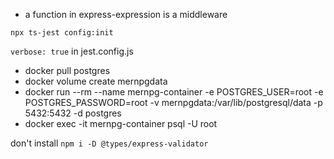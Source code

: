 - a function in express-expression is a middleware

`npx ts-jest config:init`

`verbose: true` in jest.config.js

- docker pull postgres
- docker volume create mernpgdata
- docker run --rm --name mernpg-container -e POSTGRES_USER=root -e POSTGRES_PASSWORD=root -v mernpgdata:/var/lib/postgresql/data -p 5432:5432 -d postgres
- docker exec -it mernpg-container psql -U root

don't install `npm i -D @types/express-validator`
